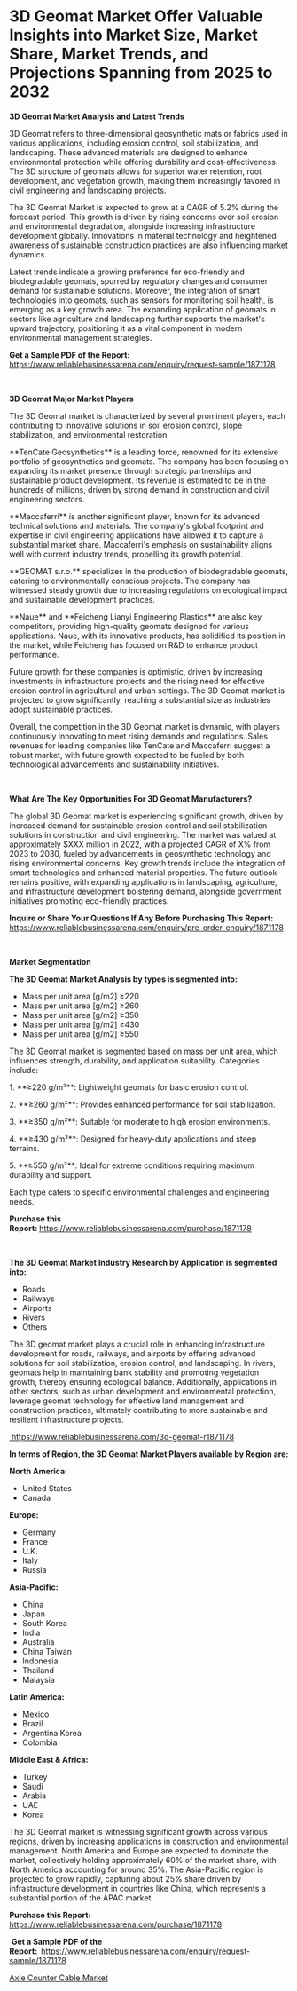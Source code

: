 <p><h1>3D Geomat Market Offer Valuable Insights into Market Size, Market Share, Market Trends, and Projections Spanning from 2025 to 2032</h1></p><p><strong>3D Geomat Market Analysis and Latest Trends</strong></p>
<p><p>3D Geomat refers to three-dimensional geosynthetic mats or fabrics used in various applications, including erosion control, soil stabilization, and landscaping. These advanced materials are designed to enhance environmental protection while offering durability and cost-effectiveness. The 3D structure of geomats allows for superior water retention, root development, and vegetation growth, making them increasingly favored in civil engineering and landscaping projects.</p><p>The 3D Geomat Market is expected to grow at a CAGR of 5.2% during the forecast period. This growth is driven by rising concerns over soil erosion and environmental degradation, alongside increasing infrastructure development globally. Innovations in material technology and heightened awareness of sustainable construction practices are also influencing market dynamics. </p><p>Latest trends indicate a growing preference for eco-friendly and biodegradable geomats, spurred by regulatory changes and consumer demand for sustainable solutions. Moreover, the integration of smart technologies into geomats, such as sensors for monitoring soil health, is emerging as a key growth area. The expanding application of geomats in sectors like agriculture and landscaping further supports the market's upward trajectory, positioning it as a vital component in modern environmental management strategies.</p></p>
<p><strong>Get a Sample PDF of the Report:&nbsp;</strong> <a href="https://www.reliablebusinessarena.com/enquiry/request-sample/1871178?utm_campaign=3024&utm_medium=2&utm_source=Github&utm_content=ia&utm_term=02042025&utm_id=3d-geomat">https://www.reliablebusinessarena.com/enquiry/request-sample/1871178</a></p>
<p>&nbsp;</p>
<p><strong>3D Geomat Major Market Players</strong></p>
<p><p>The 3D Geomat market is characterized by several prominent players, each contributing to innovative solutions in soil erosion control, slope stabilization, and environmental restoration. </p><p>**TenCate Geosynthetics** is a leading force, renowned for its extensive portfolio of geosynthetics and geomats. The company has been focusing on expanding its market presence through strategic partnerships and sustainable product development. Its revenue is estimated to be in the hundreds of millions, driven by strong demand in construction and civil engineering sectors.</p><p>**Maccaferri** is another significant player, known for its advanced technical solutions and materials. The company's global footprint and expertise in civil engineering applications have allowed it to capture a substantial market share. Maccaferri's emphasis on sustainability aligns well with current industry trends, propelling its growth potential.</p><p>**GEOMAT s.r.o.** specializes in the production of biodegradable geomats, catering to environmentally conscious projects. The company has witnessed steady growth due to increasing regulations on ecological impact and sustainable development practices.</p><p>**Naue** and **Feicheng Lianyi Engineering Plastics** are also key competitors, providing high-quality geomats designed for various applications. Naue, with its innovative products, has solidified its position in the market, while Feicheng has focused on R&D to enhance product performance.</p><p>Future growth for these companies is optimistic, driven by increasing investments in infrastructure projects and the rising need for effective erosion control in agricultural and urban settings. The 3D Geomat market is projected to grow significantly, reaching a substantial size as industries adopt sustainable practices.</p><p>Overall, the competition in the 3D Geomat market is dynamic, with players continuously innovating to meet rising demands and regulations. Sales revenues for leading companies like TenCate and Maccaferri suggest a robust market, with future growth expected to be fueled by both technological advancements and sustainability initiatives.</p></p>
<p>&nbsp;</p>
<p><strong>What Are The Key Opportunities For 3D Geomat Manufacturers?</strong></p>
<p><p>The global 3D Geomat market is experiencing significant growth, driven by increased demand for sustainable erosion control and soil stabilization solutions in construction and civil engineering. The market was valued at approximately $XXX million in 2022, with a projected CAGR of X% from 2023 to 2030, fueled by advancements in geosynthetic technology and rising environmental concerns. Key growth trends include the integration of smart technologies and enhanced material properties. The future outlook remains positive, with expanding applications in landscaping, agriculture, and infrastructure development bolstering demand, alongside government initiatives promoting eco-friendly practices.</p></p>
<p><strong>Inquire or Share Your Questions If Any Before Purchasing This Report:</strong> <a href="https://www.reliablebusinessarena.com/enquiry/pre-order-enquiry/1871178?utm_campaign=3024&utm_medium=2&utm_source=Github&utm_content=ia&utm_term=02042025&utm_id=3d-geomat">https://www.reliablebusinessarena.com/enquiry/pre-order-enquiry/1871178</a></p>
<p>&nbsp;</p>
<p><strong>Market Segmentation</strong></p>
<p><strong>The 3D Geomat Market Analysis by types is segmented into:</strong></p>
<p><ul><li>Mass per unit area [g/m2] ≥220</li><li>Mass per unit area [g/m2] ≥260</li><li>Mass per unit area [g/m2] ≥350</li><li>Mass per unit area [g/m2] ≥430</li><li>Mass per unit area [g/m2] ≥550</li></ul></p>
<p><p>The 3D Geomat market is segmented based on mass per unit area, which influences strength, durability, and application suitability. Categories include:</p><p>1. **≥220 g/m²**: Lightweight geomats for basic erosion control.</p><p>2. **≥260 g/m²**: Provides enhanced performance for soil stabilization.</p><p>3. **≥350 g/m²**: Suitable for moderate to high erosion environments.</p><p>4. **≥430 g/m²**: Designed for heavy-duty applications and steep terrains.</p><p>5. **≥550 g/m²**: Ideal for extreme conditions requiring maximum durability and support. </p><p>Each type caters to specific environmental challenges and engineering needs.</p></p>
<p><strong>Purchase this Report:&nbsp;</strong><a href="https://www.reliablebusinessarena.com/purchase/1871178?utm_campaign=3024&utm_medium=2&utm_source=Github&utm_content=ia&utm_term=02042025&utm_id=3d-geomat">https://www.reliablebusinessarena.com/purchase/1871178</a></p>
<p>&nbsp;</p>
<p><strong>The 3D Geomat Market Industry Research by Application is segmented into:</strong></p>
<p><ul><li>Roads</li><li>Railways</li><li>Airports</li><li>Rivers</li><li>Others</li></ul></p>
<p><p>The 3D geomat market plays a crucial role in enhancing infrastructure development for roads, railways, and airports by offering advanced solutions for soil stabilization, erosion control, and landscaping. In rivers, geomats help in maintaining bank stability and promoting vegetation growth, thereby ensuring ecological balance. Additionally, applications in other sectors, such as urban development and environmental protection, leverage geomat technology for effective land management and construction practices, ultimately contributing to more sustainable and resilient infrastructure projects.</p></p>
<p><a href="https://www.reliablebusinessarena.com/3d-geomat-r1871178?utm_campaign=3024&utm_medium=2&utm_source=Github&utm_content=ia&utm_term=02042025&utm_id=3d-geomat">&nbsp;https://www.reliablebusinessarena.com/3d-geomat-r1871178</a></p>
<p><strong>In terms of Region, the 3D Geomat Market Players available by Region are:</strong></p>
<p>
    <p> <strong> North America: </strong>
        <ul>
            <li>United States</li>
            <li>Canada</li>
        </ul>
        </p> 
    <p> <strong> Europe: </strong>
        <ul>
            <li>Germany</li>
            <li>France</li>
            <li>U.K.</li>
            <li>Italy</li>
            <li>Russia</li>
        </ul>
        </p> 
    <p> <strong> Asia-Pacific: </strong>
        <ul>
            <li>China</li>
            <li>Japan</li>
            <li>South Korea</li>
            <li>India</li>
            <li>Australia</li>
            <li>China Taiwan</li>
            <li>Indonesia</li>
            <li>Thailand</li>
            <li>Malaysia</li>
        </ul>
        </p> 
    <p> <strong> Latin America: </strong>
        <ul>
            <li>Mexico</li>
            <li>Brazil</li>
            <li>Argentina Korea</li>
            <li>Colombia</li>
        </ul>
        </p> 
    <p> <strong> Middle East & Africa: </strong>
        <ul>
            <li>Turkey</li>
            <li>Saudi</li>
            <li>Arabia</li>
            <li>UAE</li>
            <li>Korea</li>
        </ul>
    </p>
    </p>
<p><p>The 3D Geomat market is witnessing significant growth across various regions, driven by increasing applications in construction and environmental management. North America and Europe are expected to dominate the market, collectively holding approximately 60% of the market share, with North America accounting for around 35%. The Asia-Pacific region is projected to grow rapidly, capturing about 25% share driven by infrastructure development in countries like China, which represents a substantial portion of the APAC market.</p></p>
<p><strong>Purchase this Report: </strong><a href="https://www.reliablebusinessarena.com/purchase/1871178?utm_campaign=3024&utm_medium=2&utm_source=Github&utm_content=ia&utm_term=02042025&utm_id=3d-geomat">https://www.reliablebusinessarena.com/purchase/1871178</a></p>
<p>&nbsp;<strong>Get a Sample PDF of the Report:&nbsp;&nbsp;</strong><a href="https://www.reliablebusinessarena.com/enquiry/request-sample/1871178?utm_campaign=3024&utm_medium=2&utm_source=Github&utm_content=ia&utm_term=02042025&utm_id=3d-geomat">https://www.reliablebusinessarena.com/enquiry/request-sample/1871178</a></p>
<p><strong></strong></p>
<p><p><a href="https://github.com/aidelndasse/Market-Research-Report-List-1/blob/main/axle-counter-cable-market.md?utm_campaign=3024&utm_medium=2&utm_source=Github&utm_content=ia&utm_term=02042025&utm_id=3d-geomat">Axle Counter Cable Market</a></p></p>